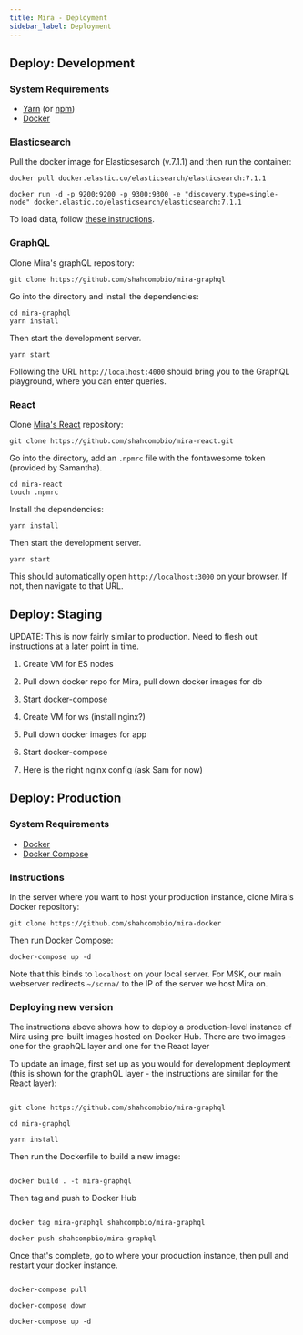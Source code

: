 ```yaml
---
title: Mira - Deployment
sidebar_label: Deployment
---
```


## Deploy: Development

### System Requirements

- [Yarn](https://yarnpkg.com/en/) (or [npm](https://www.npmjs.com/))
- [Docker](https://docker.com)

### Elasticsearch

Pull the docker image for Elasticsesarch (v.7.1.1) and then run the container:

```
docker pull docker.elastic.co/elasticsearch/elasticsearch:7.1.1

docker run -d -p 9200:9200 -p 9300:9300 -e "discovery.type=single-node" docker.elastic.co/elasticsearch/elasticsearch:7.1.1
```

To load data, follow [these instructions](mira/loading-data.md).

### GraphQL

Clone Mira's graphQL repository:

```
git clone https://github.com/shahcompbio/mira-graphql
```

Go into the directory and install the dependencies:

```
cd mira-graphql
yarn install
```

Then start the development server.

```
yarn start
```

Following the URL `http://localhost:4000` should bring you to the GraphQL playground, where you can enter queries.

### React

Clone [Mira's React](https://github.com/shahcompbio/mira-react) repository:

```
git clone https://github.com/shahcompbio/mira-react.git
```

Go into the directory, add an `.npmrc` file with the fontawesome token (provided by Samantha). 

```
cd mira-react
touch .npmrc
```

Install the dependencies:

```
yarn install
```

Then start the development server.

```
yarn start
```

This should automatically open `http://localhost:3000` on your browser. If not, then navigate to that URL.

## Deploy: Staging

UPDATE: This is now fairly similar to production. Need to flesh out instructions at a later point in time.

1. Create VM for ES nodes
2. Pull down docker repo for Mira, pull down docker images for db
3. Start docker-compose

4. Create VM for ws (install nginx?)
5. Pull down docker images for app
6. Start docker-compose
7. Here is the right nginx config (ask Sam for now)

## Deploy: Production

### System Requirements

- [Docker](https://docker.com)
- [Docker Compose](https://docs.docker.com/compose/)

### Instructions

In the server where you want to host your production instance, clone Mira's Docker repository:

```
git clone https://github.com/shahcompbio/mira-docker
```

Then run Docker Compose:

```
docker-compose up -d
```

Note that this binds to `localhost` on your local server. For MSK, our main webserver redirects `~/scrna/` to the IP of the server we host Mira on.

### Deploying new version

The instructions above shows how to deploy a production-level instance of Mira using pre-built images hosted on Docker Hub. There are two images - one for the graphQL layer and one for the React layer

To update an image, first set up as you would for development deployment (this is shown for the graphQL layer - the instructions are similar for the React layer):

```

git clone https://github.com/shahcompbio/mira-graphql

cd mira-graphql

yarn install

```

Then run the Dockerfile to build a new image:

```

docker build . -t mira-graphql

```

Then tag and push to Docker Hub

```

docker tag mira-graphql shahcompbio/mira-graphql

docker push shahcompbio/mira-graphql

```

Once that's complete, go to where your production instance, then pull and restart your docker instance.

```

docker-compose pull

docker-compose down

docker-compose up -d

```

